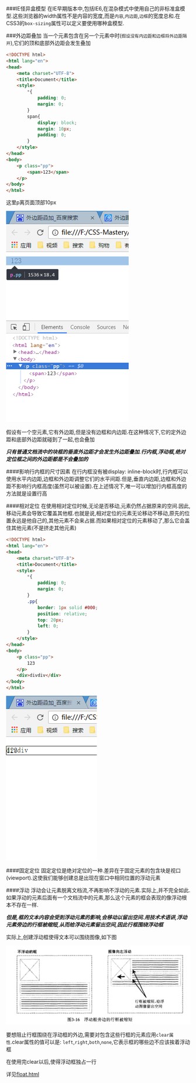 ###IE怪异盒模型
在IE早期版本中,包括IE6,在混杂模式中使用自己的非标准盒模型.这些浏览器的width属性不是内容的宽度,而是`内容`,`内边距`,`边框`的宽度总和.在CSS3的`box-sizing`属性可以定义要使用哪种盒模型.

###外边距叠加
当一个元素包含在另一个元素中时(`假设没有内边距和边框将外边距隔开`),它们的顶和底部外边距会发生叠加

```html
<!DOCTYPE html>
<html lang="en">
<head>
    <meta charset="UTF-8">
    <title>Document</title>
    <style>
        *{
            padding: 0;
            margin: 0;
        }
        span{
            display: block;
            margin: 10px;
            padding: 0;
        }
    </style>
</head>
<body>
    <p class="pp">
        <span>123</span>
    </p>
</body>
</html>
```

这里p离页面顶部10px

![margin1](img/margin1.png)

假设有一个空元素,它有外边距,但是没有边框和内边距.在这种情况下,它的定外边距和底部外边距就碰到了一起,也会叠加

**_只有普通文档流中的块框的垂直外边距才会发生外边距叠加.行内框,浮动框,绝对定位框之间的外边距都是不会叠加的_**

####影响行内框的尺寸因素
在行内框没有被display: inline-block时,行内框可以使用水平内边距,边框和外边距调整它们的水平间距.但是,垂直内边距,边框和外边距不影响行内框高度(虽然可以被设置).在上述情况下,唯一可以增加行内框高度的方法就是设置行高

####相对定位
在使用相对定位时候,无论是否移动,元素仍然占据原来的空间.因此,移动元素会导致它覆盖其他框.也就是说,相对定位的元素无论移动不移动,原先的位置永远是他自己的,其他元素不会来占据.而如果相对定位的元素移动了,那么它会盖住其他元素(不是挤走其他元素)

```html
<!DOCTYPE html>
<html lang="en">
<head>
    <meta charset="UTF-8">
    <title>Document</title>
    <style>
        *{
            padding: 0;
            margin: 0;
        }
        .pp{
            border: 1px solid #000;
            position: relative;
            top: 20px;
            left: 0;
        }
    </style>
</head>
<body>
    <p class="pp">
        123
    </p>
    <div>divdiv</div>
</body>
</html>
```

![relative](img/relative.png)

####固定定位
固定定位是绝对定位的一种.差异在于固定元素的包含块是视口(viewport).这使我们能够创建总是出现在窗口中相同位置的浮动元素

####浮动
浮动会让元素脱离文档流,不再影响不浮动的元素.实际上,并不完全如此.如果浮动的元素后面有一个文档流中的元素,那么这个元素的框会表现的像浮动根本不存在一样.

**_但是,框的文本内容会受到浮动元素的影响,会移动以留出空间.用技术术语讲,浮动元素旁边的行框被缩短,从而给浮动元素留出空间,因此行框围绕浮动框_**

实际上,创建浮动框使得文本可以围绕图像,如下图

![float1](img/float1.png)

要想阻止行框围绕在浮动框的外边,需要对包含这些行框的元素应用`clear属性`.clear属性的值可以是: `left`,`right`,`both`,`none`,它表示框的哪些边不应该挨着浮动框

在使用完clear以后,使得浮动框独占一行

详见[float.html](float.html)